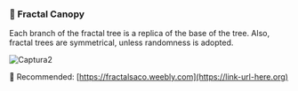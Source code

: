 ### 🔴 Fractal Canopy
Each branch of the fractal tree is a replica of the base of the tree. Also, fractal trees are symmetrical, unless randomness is adopted.

![Captura2](https://user-images.githubusercontent.com/51100407/193351187-cce5ff31-fe0a-4a0b-bc46-b89c14cf5448.PNG)

🔗 Recommended: [https://fractalsaco.weebly.com](https://link-url-here.org)

